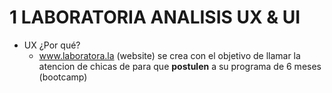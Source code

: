 # **1 LABORATORIA ANALISIS UX & UI**
* UX ¿Por qué?
	- www.laboratora.la (website) se crea con el objetivo de llamar la atencion de chicas de para que **postulen** a su programa de 6 meses (bootcamp) 